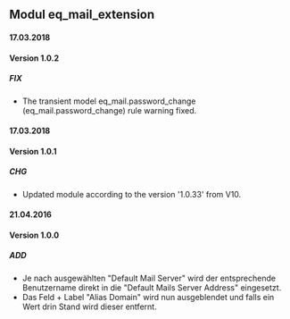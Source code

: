 ## Modul eq_mail_extension

#### 17.03.2018
#### Version 1.0.2
##### FIX
- The transient model eq_mail.password_change (eq_mail.password_change) rule warning fixed.


#### 17.03.2018
#### Version 1.0.1
##### CHG
- Updated module according to the version '1.0.33' from V10.

#### 21.04.2016
#### Version 1.0.0
##### ADD
- Je nach ausgewählten "Default Mail Server" wird der entsprechende Benutzername direkt in die "Default Mails Server Address" eingesetzt. 
- Das Feld + Label "Alias Domain" wird nun ausgeblendet und falls ein Wert drin Stand wird dieser entfernt.

